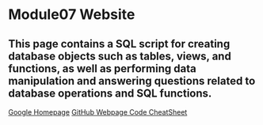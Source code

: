 # Module07 Website
This page contains a SQL script for creating database objects such as tables, views, and functions, as well as performing data manipulation and answering questions related to database operations and SQL functions.
---
[Google Homepage](https://www.google.com "Google's Homepage")
[GitHub Webpage Code CheatSheet](https://github.com/adam-p/markdown-here/wiki/Markdown-Cheatsheet)
